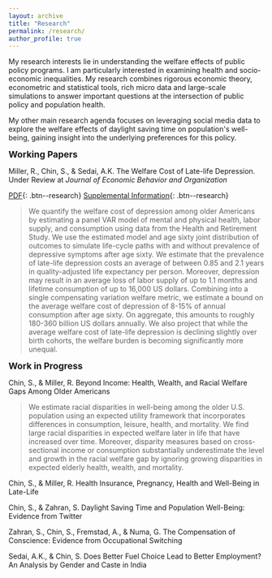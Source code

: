 ```yaml
---
layout: archive
title: "Research"
permalink: /research/
author_profile: true
---
```

My research interests lie in understanding the welfare effects of public policy programs. I am particularly interested in examining health and socio-economic inequalities. My research combines rigorous economic theory, econometric and statistical tools, rich micro data and large-scale simulations to answer important questions at the intersection of public policy and population health.

My other main research agenda focuses on leveraging social media data to explore the welfare effects of daylight saving time on population's well-being, gaining insight into the underlying preferences for this policy.

<span style="font-size:1.25em; font-weight:bold;">Working Papers</span>

Miller, R., Chin, S., & Sedai, A.K. The Welfare Cost of Late-life Depression. Under Review at *Journal of Economic Behavior and Organization*

[PDF](/files/pdf/research/Welfare_Cost_Late-life_Depression.pdf){: .btn--research} [Supplemental Information](/files/pdf/research/Depression_Online_Appx.pdf){: .btn--research}
> We quantify the welfare cost of depression among older Americans by estimating a panel VAR model of mental and physical health, labor supply, and consumption using data from the Health and Retirement Study. We use the estimated model and age sixty joint distribution of outcomes to simulate life-cycle paths with and without prevalence of depressive symptoms after age sixty. We estimate that the prevalence of late-life depression costs an average of between 0.85 and 2.1 years in quality-adjusted life expectancy per person. Moreover, depression may result in an average loss of labor supply of up to 1.1 months and lifetime consumption of up to 16,000 US dollars. Combining into a single compensating variation welfare metric, we estimate a bound on the average welfare cost of depression of 8-15% of annual consumption after age sixty. On aggregate, this amounts to roughly 180-360 billion US dollars annually. We also project that while the average welfare cost of late-life depression is declining slightly over birth cohorts, the welfare burden is becoming significantly more unequal.

<span style="font-size:1.25em; font-weight:bold;"> Work in Progress</span>

Chin, S., & Miller, R. Beyond Income: Health, Wealth, and Racial Welfare Gaps Among Older Americans
> We estimate racial disparities in well-being among the older U.S. population using an expected utility framework that incorporates differences in consumption, leisure, health, and mortality. We find large racial disparities in expected welfare later in life that have increased over time. Moreover, disparity measures based on cross-sectional income or consumption substantially underestimate the level and growth in the racial welfare gap by ignoring growing disparities in expected elderly health, wealth, and mortality.

Chin, S., & Miller, R. Health Insurance, Pregnancy, Health and Well-Being in Late-Life

Chin, S., & Zahran, S. Daylight Saving Time and Population Well-Being: Evidence from Twitter

Zahran, S., Chin, S., Fremstad, A., & Numa, G. The Compensation of Conscience: Evidence from Occupational Switching

Sedai, A.K., & Chin, S. Does Better Fuel Choice Lead to Better Employment? An Analysis by Gender and Caste in India

